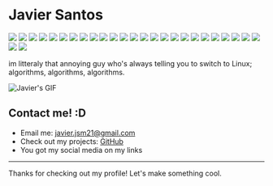# Javier Santos

![](https://img.shields.io/badge/Linux-%23ff0000?style=flat-square&logo=linux&logoColor=white) ![](https://img.shields.io/badge/Fedora-%231A8DFF?style=flat-square&logo=fedora&logoColor=white) ![](https://img.shields.io/badge/Python-%233776AB?style=flat-square&logo=python&logoColor=white) ![](https://img.shields.io/badge/Java-%23f89820?style=flat-square&logo=java&logoColor=white) ![](https://img.shields.io/badge/Neovim-%233B2C2F?style=flat-square&logo=neovim&logoColor=white) ![](https://img.shields.io/badge/VS_Code-%23007ACC?style=flat-square&logo=visual-studio-code&logoColor=white) ![](https://img.shields.io/badge/Git-%23F1502F?style=flat-square&logo=git&logoColor=white) ![](https://img.shields.io/badge/Docker-%232496ED?style=flat-square&logo=docker&logoColor=white) ![](https://img.shields.io/badge/Kubernetes-%23326ce5?style=flat-square&logo=kubernetes&logoColor=white) ![](https://img.shields.io/badge/PostgreSQL-%23336791?style=flat-square&logo=postgresql&logoColor=white) ![](https://img.shields.io/badge/Django-%23092E20?style=flat-square&logo=django&logoColor=white) ![](https://img.shields.io/badge/Flask-%23000B2A?style=flat-square&logo=flask&logoColor=white) ![](https://img.shields.io/badge/React-%2300d8ff?style=flat-square&logo=react&logoColor=white) ![](https://img.shields.io/badge/JavaScript-%23f7df1e?style=flat-square&logo=javascript&logoColor=black) ![](https://img.shields.io/badge/Node.js-%2361DAFB?style=flat-square&logo=node.js&logoColor=black) ![](https://img.shields.io/badge/HTML5-%23E34F26?style=flat-square&logo=html5&logoColor=white) ![](https://img.shields.io/badge/CSS3-%231572B6?style=flat-square&logo=css3&logoColor=white) ![](https://img.shields.io/badge/TypeScript-%23007ACC?style=flat-square&logo=typescript&logoColor=white) ![](https://img.shields.io/badge/SQL-%2300f?style=flat-square&logo=postgresql&logoColor=white) ![](https://img.shields.io/badge/Javascript-%23F0DB4F?style=flat-square&logo=javascript&logoColor=black) ![](https://img.shields.io/badge/Bootstrap-%238563AF?style=flat-square&logo=bootstrap&logoColor=white) ![](https://img.shields.io/badge/Tailwind_CSS-%2338B2AC?style=flat-square&logo=tailwind-css&logoColor=white) ![](https://img.shields.io/badge/MariaDB-%23004B87?style=flat-square&logo=mariadb&logoColor=white) ![](https://img.shields.io/badge/JetBrains-%23000000?style=flat-square&logo=jetbrains&logoColor=white) ![](https://img.shields.io/badge/Apache-%23D22128?style=flat-square&logo=apache&logoColor=white) ![](https://img.shields.io/badge/GraphQL-%23E10098?style=flat-square&logo=graphql&logoColor=white) ![](https://img.shields.io/badge/XFuzzy-%239ACD32?style=flat-square&logo=undefined&logoColor=white)

im litteraly that annoying guy who's always telling you to switch to Linux; algorithms, algorithms, algorithms.

![Javier's GIF](https://i.giphy.com/media/v1.Y2lkPTc5MGI3NjExOXJpMnY2YnB6cDJub3VqeXc4dXR2cThjbHMyYm9iajU1ZDBpaTM0cSZlcD12MV9pbnRlcm5hbF9naWZfYnlfaWQmY3Q9Zw/3osxYqNvrl2YaPGLaU/giphy.gif)

## Contact me! :D
- Email me: [javier.jsm21@gmail.com](mailto:javier.jsm21@gmail.com)
- Check out my projects: [GitHub](https://github.com/javsanmar5)
- You got my social media on my links

---

Thanks for checking out my profile! Let's make something cool.

